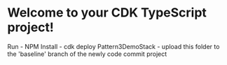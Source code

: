# Welcome to your CDK TypeScript project!

Run 
    - NPM Install
    - cdk deploy Pattern3DemoStack
    - upload this folder to the 'baseline' branch of the newly code commit project